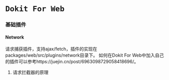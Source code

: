 # `Dokit For Web`

### 基础插件
#### Network
请求捕获插件，支持ajax/fetch，插件的实现在packages/web/src/plugins/network目录下。
如何在Dokit For Web中加入自己的插件可以参考https://juejin.cn/post/6963098729058418696/。

1. 请求拦截器的原理

